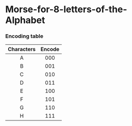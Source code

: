 # Morse-for-8-letters-of-the-Alphabet

### Encoding table
| Characters | Encode |
| :---------:|:------:|
| A          | 000 |    
| B          | 001 |
| C          | 010 |
| D          | 011 |
| E          | 100 |
| F          | 101 |
| G          | 110 |
| H          | 111 |
